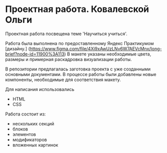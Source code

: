 # Проектная работа. Ковалевской Ольги

Проектная работа посвещена теме 'Научиться учиться'.

Работа была выполнена по предоставленному Яндекс Практикумом [дизайну.] (https://www.figma.com/file/4Xj9xAwUzLNv6W7AEVcMnx/long-brief?node-id=11900%3A113) В макете указаны необходимые цвета, размеры и примерная раскадровка визуализации работы.

В репозитории предлагалась заготовка проекта с уже созданными основными документами. В процессе работы были добавлены новые компоненты, необходимые для соответствия макету.

Для написания использовались
- HTML
- CSS

Работа состоит из:
- нескольких секций
- блоков
- элементов
- модификаторов
- вложенных картинок
